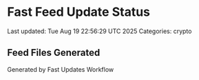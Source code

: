 # Fast Feed Update Status
Last updated: Tue Aug 19 22:56:29 UTC 2025
Categories: crypto

## Feed Files Generated

Generated by Fast Updates Workflow
